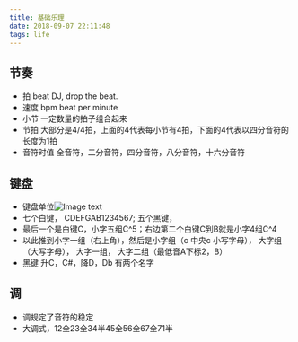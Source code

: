 ```yaml
---
title: 基础乐理
date: 2018-09-07 22:11:48
tags: life
---
```


## 节奏
 - 拍 beat DJ, drop the beat.
 - 速度 bpm beat per minute
 - 小节 一定数量的拍子组合起来
 - 节拍 大部分是4/4拍，上面的4代表每小节有4拍，下面的4代表以四分音符的长度为1拍
 - 音符时值 全音符，二分音符，四分音符，八分音符，十六分音符

## 键盘
 - 键盘单位![Image text](https://wx2.sinaimg.cn/mw690/005H3ZlEly1fv1ctdpt64j30900563yb.jpg)
 - 七个白键， CDEFGAB1234567; 五个黑键，
 - 最后一个是白键C，小字五组C^5；右边第二个白键C到B就是小字4组C^4
 - 以此推到小字一组（右上角），然后是小字组（c 中央c 小写字母）， 大字组（大写字母）， 大字一组， 大字二组（最低音A下标2，B）
 - 黑键 升C，C#，降D，Db 有两个名字 

## 调
 - 调规定了音符的稳定
 - 大调式，12全23全34半45全56全67全71半